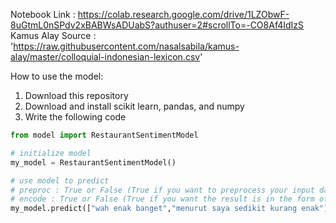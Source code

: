 Notebook Link : https://colab.research.google.com/drive/1LZObwF-8uGtmL0nSPdv2xBABWsADUabS?authuser=2#scrollTo=-CO8Af4IdIzS
Kamus Alay Source : 'https://raw.githubusercontent.com/nasalsabila/kamus-alay/master/colloquial-indonesian-lexicon.csv'

How to use the model:
1. Download this repository
2. Download and install scikit learn, pandas, and numpy
3. Write the following code

```python
from model import RestaurantSentimentModel

# initialize model
my_model = RestaurantSentimentModel()

# use model to predict
# preproc : True or False (True if you want to preprocess your input data aqnd false if you don't want, True is reccomended and the default value)
# encode : True or False (True if you want the result is in the form of 0 and 1 and False if you want the result is in the form of 'positive' or 'negative')
my_model.predict(["wah enak banget","menurut saya sedikit kurang enak"],preproc=True,encode=False)
```
